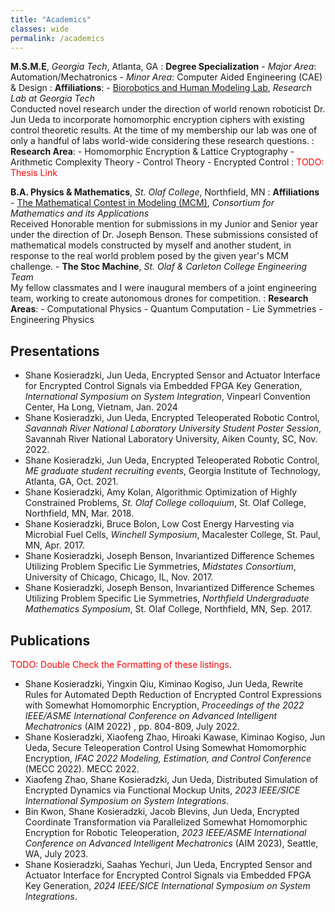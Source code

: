 ```yaml
---
title: "Academics"
classes: wide
permalink: /academics
---
```


**M.S.M.E**, *Georgia Tech*, Atlanta, GA
:  **Degree Specialization**
     - *Major Area*: Automation/Mechatronics 
     - *Minor Area*: Computer Aided Engineering (CAE) & Design
:  **Affiliations**:
     - [Biorobotics and Human Modeling Lab](https://www.biorobotics.gatech.edu/wp/), *Research Lab at Georgia Tech* \
       Conducted novel research under the direction of world renown roboticist Dr. Jun Ueda to incorporate homomorphic encryption ciphers with existing control theoretic results. At the time of my membership our lab was one of only a handful of labs world-wide considering these research questions.
:  **Research Area**: 
     - Homomorphic Encryption & Lattice Cryptography
     - Arithmetic Complexity Theory
     - Control Theory
     - Encrypted Control
:  <span style="color:red">TODO: Thesis Link</span>

**B.A. Physics & Mathematics**, *St. Olaf College*, Northfield, MN
:  **Affiliations**
     - [The Mathematical Contest in Modeling (MCM)](https://www.comap.com/contests/mcm-icm), *Consortium for Mathematics and its Applications* \
        Received Honorable mention for submissions in my Junior and Senior year under the direction of Dr. Joseph Benson.
        These submissions consisted of mathematical models constructed by myself and another student, in response to the real world problem posed by the given year's MCM challenge.
     - **The Stoc Machine**, *St. Olaf & Carleton College Engineering Team* \
        My fellow classmates and I were inaugural members of a joint engineering team, working to create autonomous drones for competition.
:  **Research Areas**:
     - Computational Physics
     - Quantum Computation
     - Lie Symmetries
     - Engineering Physics
        
## Presentations
- Shane Kosieradzki, Jun Ueda, Encrypted Sensor and Actuator Interface for Encrypted Control Signals via Embedded FPGA Key Generation, *International Symposium on System Integration*, Vinpearl Convention Center, Ha Long, Vietnam, Jan. 2024
- Shane Kosieradzki, Jun Ueda, Encrypted Teleoperated Robotic Control, *Savannah River National Laboratory University Student Poster Session*, Savannah River National Laboratory University, Aiken County, SC, Nov. 2022.
- Shane Kosieradzki, Jun Ueda, Encrypted Teleoperated Robotic Control, *ME graduate student recruiting events*, Georgia Institute of Technology, Atlanta, GA, Oct. 2021.
- Shane Kosieradzki, Amy Kolan, Algorithmic Optimization of Highly Constrained Problems, *St. Olaf College colloquium*, St. Olaf College, Northfield, MN, Mar. 2018.
- Shane Kosieradzki, Bruce Bolon, Low Cost Energy Harvesting via Microbial Fuel Cells, *Winchell Symposium*, Macalester College, St. Paul, MN, Apr. 2017.
- Shane Kosieradzki, Joseph Benson, Invariantized Difference Schemes Utilizing Problem Specific Lie Symmetries, *Midstates Consortium*, University of Chicago, Chicago, IL, Nov. 2017.
- Shane Kosieradzki, Joseph Benson, Invariantized Difference Schemes Utilizing Problem Specific Lie Symmetries, *Northfield Undergraduate Mathematics Symposium*, St. Olaf College, Northfield, MN, Sep. 2017.

## Publications
<span style="color:red">TODO: Double Check the Formatting of these listings</span>.
- Shane Kosieradzki, Yingxin Qiu, Kiminao Kogiso, Jun Ueda, Rewrite Rules for Automated Depth Reduction of Encrypted Control Expressions with Somewhat Homomorphic Encryption, *Proceedings of the 2022 IEEE/ASME International Conference on Advanced Intelligent Mechatronics* (AIM 2022) , pp. 804-809, July 2022.
- Shane Kosieradzki, Xiaofeng Zhao, Hiroaki Kawase, Kiminao Kogiso, Jun Ueda, Secure Teleoperation Control Using Somewhat Homomorphic Encryption, *IFAC 2022 Modeling, Estimation, and Control Conference* (MECC 2022). MECC 2022.
- Xiaofeng Zhao, Shane Kosieradzki, Jun Ueda, Distributed Simulation of Encrypted Dynamics via Functional Mockup Units, *2023 IEEE/SICE International Symposium on System Integrations*.
- Bin Kwon, Shane Kosieradzki, Jacob Blevins, Jun Ueda, Encrypted Coordinate Transformation via Parallelized Somewhat Homomorphic Encryption for Robotic Teleoperation, *2023 IEEE/ASME International Conference on Advanced Intelligent Mechatronics* (AIM 2023), Seattle, WA, July 2023.
- Shane Kosieradzki, Saahas Yechuri, Jun Ueda, Encrypted Sensor and Actuator Interface for Encrypted Control Signals via Embedded FPGA Key Generation, *2024 IEEE/SICE International Symposium on System Integrations*.